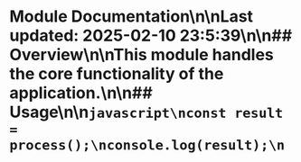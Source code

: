 # Module Documentation\n\nLast updated: 2025-02-10 23:5:39\n\n## Overview\n\nThis module handles the core functionality of the application.\n\n## Usage\n\n```javascript\nconst result = process();\nconsole.log(result);\n```

